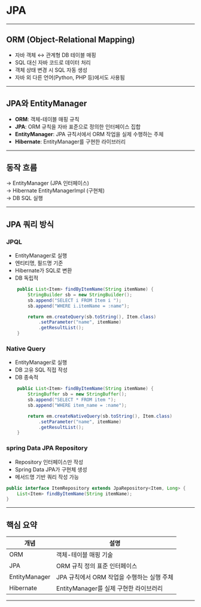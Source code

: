 # JPA

---

## ORM (Object-Relational Mapping)

- 자바 객체 ↔ 관계형 DB 테이블 매핑
- SQL 대신 자바 코드로 데이터 처리
- 객체 상태 변경 시 SQL 자동 생성
- 자바 외 다른 언어(Python, PHP 등)에서도 사용됨

---

## JPA와 EntityManager

- **ORM**: 객체-테이블 매핑 규칙
- **JPA**: ORM 규칙을 자바 표준으로 정의한 인터페이스 집합
- **EntityManager**: JPA 규칙서에서 ORM 작업을 실제 수행하는 주체
- **Hibernate**: EntityManager를 구현한 라이브러리

---

## 동작 흐름

→ EntityManager (JPA 인터페이스)  
→ Hibernate EntityManagerImpl (구현체)  
→ DB SQL 실행

---

## JPA 쿼리 방식 

### JPQL
- EntityManager로 실행
- 엔티티명, 필드명 기준
- Hibernate가 SQL로 변환
- DB 독립적

```java
	public List<Item> findByItemName(String itemName) {
		StringBuilder sb = new StringBuilder();
		sb.append("SELECT i FROM Item i ");
		sb.append("WHERE i.itemName = :name");

		return em.createQuery(sb.toString(), Item.class)
			.setParameter("name", itemName)
			.getResultList();
	}
```

### Native Query
  - EntityManager로 실행
  - DB 고유 SQL 직접 작성
  - DB 종속적
```java
	public List<Item> findByItemName(String itemName) {
		StringBuffer sb = new StringBuffer();
		sb.append("SELECT * FROM item ");
		sb.append("WHERE item_name = :name");

		return em.createNativeQuery(sb.toString(), Item.class)
			.setParameter("name", itemName)
			.getResultList();
	}
```

### spring Data JPA Repository
  - Repository 인터페이스만 작성
  - Spring Data JPA가 구현체 생성
  - 메서드명 기반 쿼리 작성 가능

```java
public interface ItemRepository extends JpaRepository<Item, Long> {
	List<Item> findByItemName(String itemName);
}
```

---

## 핵심 요약
| 개념 | 설명 |
| --- | --- |
| ORM | 객체-테이블 매핑 기술 |
| JPA | ORM 규칙 정의 표준 인터페이스 |
| EntityManager | JPA 규칙에서 ORM 작업을 수행하는 실행 주체 |
| Hibernate | EntityManager를 실제 구현한 라이브러리 |
---

